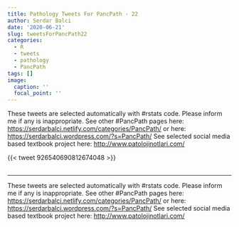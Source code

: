 ```yaml
---
title: Pathology Tweets For PancPath - 22
author: Serdar Balci
date: '2020-06-21'
slug: tweetsForPancPath22
categories:
  - R
  - tweets
  - pathology
  - PancPath
tags: []
image:
  caption: ''
  focal_point: ''
---
```



These tweets are selected automatically with #rstats code. Please inform me if any is inappropriate.
See other #PancPath pages here: https://serdarbalci.netlify.com/categories/PancPath/  or here: https://serdarbalci.wordpress.com/?s=PancPath/ 
See selected social media based textbook project here: http://www.patolojinotlari.com/

{{< tweet 926540690812674048 >}}
<br>
<br>
<hr>


These tweets are selected automatically with #rstats code. Please inform me if any is inappropriate.
See other #PancPath pages here: https://serdarbalci.netlify.com/categories/PancPath/  or here: https://serdarbalci.wordpress.com/?s=PancPath/ 
See selected social media based textbook project here: http://www.patolojinotlari.com/
